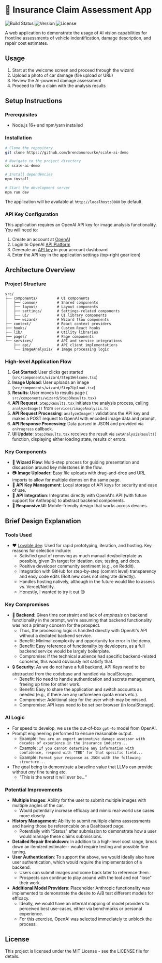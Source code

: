 
# 🚗 Insurance Claim Assessment App

![Build Status](https://img.shields.io/badge/build-passing-brightgreen)
![Version](https://img.shields.io/badge/version-1.0.0-blue)
![License](https://img.shields.io/badge/license-MIT-green)

A web application to demonstrate the usage of AI vision capabilities for frontline assessments of vehicle indentification, damage description, and repair cost estimates.

## Usage

1. Start at the welcome screen and proceed through the wizard
2. Upload a photo of car damage (file upload or URL)
3. Review the AI-powered damage assessment
4. Proceed to file a claim with the analysis results

## Setup Instructions

### Prerequisites
- Node.js 16+ and npm/yarn installed

### Installation

```bash
# Clone the repository
git clone https://github.com/brendanorourke/scale-ai-demo

# Navigate to the project directory
cd scale-ai-demo

# Install dependencies
npm install

# Start the development server
npm run dev
```

The application will be available at `http://localhost:8080` by default.

### API Key Configuration

This application requires an OpenAI API key for image analysis functionality. You will need to:

1. Create an account at [OpenAI](https://openai.com/)
2. Login to OpenAI [API Platform](https://platform.openai.com/login)
2. Generate an [API key](https://platform.openai.com/settings/organization/api-keys) in your account dashboard
3. Enter the API key in the application settings (top-right gear icon)

## Architecture Overview

### Project Structure

```
src/
├── components/         # UI components
│   ├── common/         # Shared components
│   ├── layout/         # Layout components
│   ├── settings/       # Settings-related components
│   ├── ui/             # UI library components
│   └── wizard/         # Wizard flow components
├── context/            # React context providers
├── hooks/              # Custom React hooks
├── lib/                # Utility libraries
├── pages/              # Page components
└── services/           # API and service integrations
    ├── api/            # API client implementations
    └── imageAnalysis/  # Image processing logic
```

### High-level Application Flow

1. **Get Started**: User clicks get started (`src/components/wizard/Step1Welcome.tsx`)
2. **Image Upload**: User uploads an image (`src/components/wizard/Step2Upload.tsx`)
3. **Results**: User moves to results page ( `src/components/wizard/Step3Results.tsx`)
4. **API Request**: `Step3Results.tsx` initiates the analysis process, calling `analyzeImage()` from `services/imageAnalysis.ts`
5. **API Request Processing**: `analyzeImage()` validations the API key and makes a POST request to OpenAI with encoded image data and prompt.
6. **API Response Processing**: Data parsed in JSON and provided via `onProgress` callback.
7. **UI Update**: `Step3Results.tsx` receives the result via `setAnalysisResult()` function, displaying either loading state, results or errors.

### Key Components

- 🧙 **Wizard Flow**: Multi-step process for guiding presentation and discussion around key milestones in the flow.
- 📷 **Image Uploader**: Easy file uploads with drag-and-drop and URL imports to allow for multiple demos on the same page.
- 🔑 **API Key Management**: Local storage of API keys for security and ease of use.
- 🤝 **API Integration**: Integrates directly with OpenAI's API (with future support for Anthropic) to abstract backend components.
- 📱 **Responsive UI**: Mobile-friendly design that works across devices.

## Brief Design Explanation

### Tools Used
- ❤️ [Lovable.dev](https://lovable.dev/): Used for rapid prototyping, iteration, and hosting. Key reasons for selection include:
  - Satisfied goal of removing as much manual dev/boilerplate as possible, given 3h target for ideation, dev, testing, and docs.
  - Positive developer community sentiment (e.g., on Reddit).
  - Integration with GitHub for step-by-step (commit level) transparency and easy code edits (Bolt.new does not integrate directly).
  - Handles hosting natively, although in the future would like to assess vs. Vercel/Netlify.
  - Honestly, I wanted to try it out 😊

### Key Compromises

- 💽 **Backend**: Given time constraint and lack of _emphasis_ on backend functionality in the prompt, we're assuming that backend functionality was not a primary concern for the prospect.
  - Thus, the processing logic is handled directly with OpenAI's API without a dediated backend service.
  - Benefit: Minimal complexity and opportunity for error in the demo.
  - Benefit: Easy reference of functionality by developers, as a full backend service would be largely boilerplate.
  - Compromise: If the technical audience had specific backend-related concerns, this would obviously not satisfy that.
- 🔒 **Security**: As we do not have a full backend, API Keys need to be abstracted from the codebase and handled via localStorage.
  - Benefit: No need to handle authentication and secrets management, freeing up time for other work.
  - Benefit: Easy to share the application and switch accounts as needed (e.g., if there are any unforeseen quota errors etc.).
  - Compromise: Additional step for the user which may be missed.
  - Compromise: API keys need to be set per browser (in localStorage).

### AI Logic
- For speed to develop, we use the out-of-box `gpt-4o` model from OpenAI.
- Prompt engineering performed to ensure reasonable output.
  - Example: `You are an expert automotive damage assessor with decades of experience in the insurance industry...`
  - Example: `If you cannot determine any information with confidence, respond with "TBD" for that specific field...`
  - Example: `Format your response as JSON with the following structure...`
- The goal being to demonstrate a baseline value that LLMs can provide without _any_ fine tuning etc.
  - "This is the worst it will ever be..."

### Potential Improvements
- **Multiple Images**: Ability for the user to submit multiple images with multiple angles of the car.
  - Would potentially increase efficacy and mimic real-world use cases more closely.
- **History Management**: Ability to submit multiple claims asssessments and having those be referencable on a Dashbaord page.
  - Potentially with "Status" after submission to demonstrate how a user would manage these claims submissions.
- **Detailed Repair Breakdown**: In addition to a high-level cost range, break down an itemized estimate-- would require testing and possible fine tuning.
- **User Authentication**: To support the above, we would ideally also have user authentication, which would require the implementation of a backend.
  - Users can submit images and come back later to reference them.
  - Prospects can continue to play around with the tool and not "lose" their work.
- **Additional Model Providers**: Placeholder Anthropic functionality was implemented to demonstrate the desire to A/B test different models for efficacy.
  - Ideally, we would have an internal mapping of model providers to perceived best use-cases, either via benchmarks or personal experience.
  - For this exercise, OpenAI was selected immediately to unblock the process.

## License

This project is licensed under the MIT License - see the LICENSE file for details.

